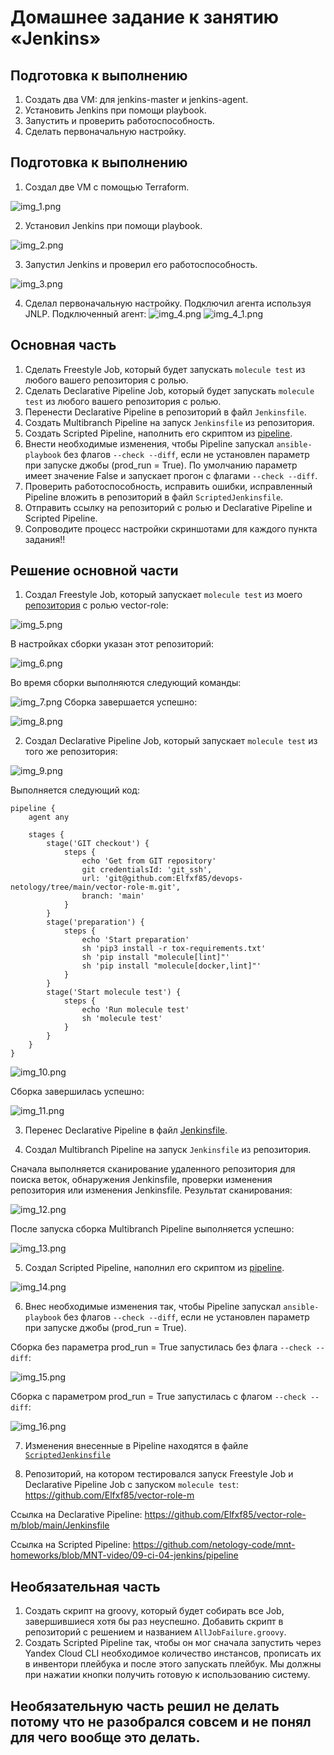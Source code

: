 # Домашнее задание к занятию «Jenkins»

## Подготовка к выполнению

1. Создать два VM: для jenkins-master и jenkins-agent.
2. Установить Jenkins при помощи playbook.
3. Запустить и проверить работоспособность.
4. Сделать первоначальную настройку.

## Подготовка к выполнению

1. Создал две VM с помощью Terraform.

![img_1.png](img/task1.png)

2. Установил Jenkins при помощи playbook.

![img_2.png](img/task2.png)

3. Запустил Jenkins и проверил его работоспособность.

![img_3.png](img/task2_1.png)

4. Сделал первоначальную настройку. Подключил агента используя JNLP.
Подключенный агент:
![img_4.png](img/task2_2.png)
![img_4_1.png](img/task2_3.png)

## Основная часть

1. Сделать Freestyle Job, который будет запускать `molecule test` из любого вашего репозитория с ролью.
2. Сделать Declarative Pipeline Job, который будет запускать `molecule test` из любого вашего репозитория с ролью.
3. Перенести Declarative Pipeline в репозиторий в файл `Jenkinsfile`.
4. Создать Multibranch Pipeline на запуск `Jenkinsfile` из репозитория.
5. Создать Scripted Pipeline, наполнить его скриптом из [pipeline](./pipeline).
6. Внести необходимые изменения, чтобы Pipeline запускал `ansible-playbook` без флагов `--check --diff`, если не установлен параметр при запуске джобы (prod_run = True). По умолчанию параметр имеет значение False и запускает прогон с флагами `--check --diff`.
7. Проверить работоспособность, исправить ошибки, исправленный Pipeline вложить в репозиторий в файл `ScriptedJenkinsfile`.
8. Отправить ссылку на репозиторий с ролью и Declarative Pipeline и Scripted Pipeline.
9. Сопроводите процесс настройки скриншотами для каждого пункта задания!!

## Решение основной части

1. Создал Freestyle Job, который запускает `molecule test` из моего [репозитория](https://github.com/Elfxf85/vector-role-m) с ролью vector-role:

![img_5.png](img/task3.png)

В настройках сборки указан этот репозиторий:

![img_6.png](img/task4.png)

Во время сборки выполняются следующий команды:

![img_7.png](img/task5.png)
Сборка завершается успешно:

![img_8.png](img/task6.png)

2. Создал Declarative Pipeline Job, который запускает `molecule test` из того же репозитория:

![img_9.png](img/task7.png)

Выполняется следующий код:

```text
pipeline {
    agent any

    stages {
        stage('GIT checkout') {
            steps {
                echo 'Get from GIT repository'
                git credentialsId: 'git_ssh', 
                url: 'git@github.com:Elfxf85/devops-netology/tree/main/vector-role-m.git',
                branch: 'main'
            }
        }
        stage('preparation') {
            steps {
                echo 'Start preparation'
                sh 'pip3 install -r tox-requirements.txt'
                sh 'pip install "molecule[lint]"'
                sh 'pip install "molecule[docker,lint]"'
            }
        }
        stage('Start molecule test') {
            steps {
                echo 'Run molecule test'
                sh 'molecule test'
            }
        }
    }
}
```

![img_10.png](img/task8.png)

Сборка завершилась успешно:

![img_11.png](img/task9.png)

3. Перенес Declarative Pipeline в файл [Jenkinsfile](https://github.com/Elfxf85/vector-role-m/blob/main/Jenkinsfile).

4. Создал Multibranch Pipeline на запуск `Jenkinsfile` из репозитория.

Сначала выполняется сканирование удаленного репозитория для поиска веток, обнаружения Jenkinsfile, проверки изменения репозитория или изменения Jenkinsfile. Результат сканирования:

![img_12.png](img/task10.png)

После запуска сборка Multibranch Pipeline выполняется успешно:

![img_13.png](img/task11.png)

5. Создал Scripted Pipeline, наполнил его скриптом из [pipeline](https://github.com/netology-code/mnt-homeworks/blob/MNT-video/09-ci-04-jenkins/pipeline).

![img_14.png](img/task12.png)

6. Внес необходимые изменения так, чтобы Pipeline запускал `ansible-playbook` без флагов `--check --diff`, если не установлен параметр при запуске джобы (prod_run = True).

Сборка без параметра prod_run = True запустилась без флага `--check --diff`:

![img_15.png](img/task13.png)

Сборка с параметром prod_run = True запустилась с флагом `--check --diff`:

![img_16.png](img/task14.png)

7. Изменения внесенные в Pipeline находятся в файле [`ScriptedJenkinsfile`]((img/task12.png))

8. Репозиторий, на котором тестировался запуск Freestyle Job и Declarative Pipeline Job с запуском `molecule test`: https://github.com/Elfxf85/vector-role-m

Ссылка на Declarative Pipeline: https://github.com/Elfxf85/vector-role-m/blob/main/Jenkinsfile

Ссылка на Scripted Pipeline: https://github.com/netology-code/mnt-homeworks/blob/MNT-video/09-ci-04-jenkins/pipeline


## Необязательная часть

1. Создать скрипт на groovy, который будет собирать все Job, завершившиеся хотя бы раз неуспешно. Добавить скрипт в репозиторий с решением и названием `AllJobFailure.groovy`.
2. Создать Scripted Pipeline так, чтобы он мог сначала запустить через Yandex Cloud CLI необходимое количество инстансов, прописать их в инвентори плейбука и после этого запускать плейбук. Мы должны при нажатии кнопки получить готовую к использованию систему.


## Необязательную часть решил не делать потому что не разобрался совсем и не понял для чего вообще это делать.